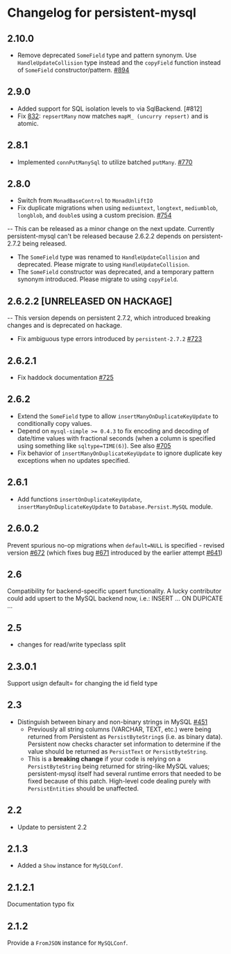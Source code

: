 # Changelog for persistent-mysql

## 2.10.0

* Remove deprecated `SomeField` type and pattern synonym. Use `HandleUpdateCollision` type instead and the `copyField` function instead of `SomeField` constructor/pattern. [#894](https://github.com/yesodweb/persistent/pull/894)

## 2.9.0

* Added support for SQL isolation levels to via SqlBackend. [#812]
* Fix [832](https://github.com/yesodweb/persistent/issues/832): `repsertMany` now matches `mapM_ (uncurry repsert)` and is atomic.

## 2.8.1

* Implemented `connPutManySql` to utilize batched `putMany`. [#770](https://github.com/yesodweb/persistent/pull/770)

## 2.8.0

* Switch from `MonadBaseControl` to `MonadUnliftIO`
* Fix duplicate migrations when using `mediumtext`, `longtext`, `mediumblob`, `longblob`, and `double`s using a custom precision. [#754](https://github.com/yesodweb/persistent/pull/754)

-- This can be released as a minor change on the next update. Currently persistent-mysql can't be released because 2.6.2.2 depends on persistent-2.7.2 being released.

* The `SomeField` type was renamed to `HandleUpdateCollision` and deprecated. Please migrate to using `HandleUpdateCollision`.
* The `SomeField` constructor was deprecated, and a temporary pattern synonym introduced. Please migrate to using `copyField`.

## 2.6.2.2 [UNRELEASED ON HACKAGE]

-- This version depends on persistent 2.7.2, which introduced breaking changes and is deprecated on hackage.

* Fix ambiguous type errors introduced by `persistent-2.7.2` [#723](https://github.com/yesodweb/persistent/pull/723)

## 2.6.2.1

* Fix haddock documentation [#725](https://github.com/yesodweb/persistent/pull/725)

## 2.6.2

* Extend the `SomeField` type to allow `insertManyOnDuplicateKeyUpdate` to conditionally copy values.
* Depend on `mysql-simple >= 0.4.3` to fix encoding and decoding of date/time values with fractional seconds (when a column is specified using something like `sqltype=TIME(6)`).  See also [#705](https://github.com/yesodweb/persistent/issues/705)
* Fix behavior of `insertManyOnDuplicateKeyUpdate` to ignore duplicate key exceptions when no updates specified.

## 2.6.1

* Add functions `insertOnDuplicateKeyUpdate`, `insertManyOnDuplicateKeyUpdate` to `Database.Persist.MySQL` module.

## 2.6.0.2

Prevent spurious no-op migrations when `default=NULL` is specified - revised version [#672](https://github.com/yesodweb/persistent/pull/672) (which fixes bug [#671](https://github.com/yesodweb/persistent/issues/671) introduced by the earlier attempt [#641](https://github.com/yesodweb/persistent/pull/641))

## 2.6

Compatibility for backend-specific upsert functionality.
A lucky contributor could add upsert to the MySQL backend now, i.e.:
INSERT ... ON DUPICATE ...

## 2.5

* changes for read/write typeclass split

## 2.3.0.1

Support usign default= for changing the id field type

## 2.3

* Distinguish between binary and non-binary strings in MySQL [#451](https://github.com/yesodweb/persistent/pull/451)
	* Previously all string columns (VARCHAR, TEXT, etc.) were being returned from Persistent as `PersistByteString`s (i.e. as binary data). Persistent now checks character set information to determine if the value should be returned as `PersistText` or `PersistByteString`.
	* This is a **breaking change** if your code is relying on a `PersistByteString` being returned for string-like MySQL values; persistent-mysql itself had several runtime errors that needed to be fixed because of this patch. High-level code dealing purely with `PersistEntities` should be unaffected.

## 2.2

* Update to persistent 2.2

## 2.1.3

* Added a `Show` instance for `MySQLConf`.

## 2.1.2.1

Documentation typo fix

## 2.1.2

Provide a `FromJSON` instance for `MySQLConf`.
